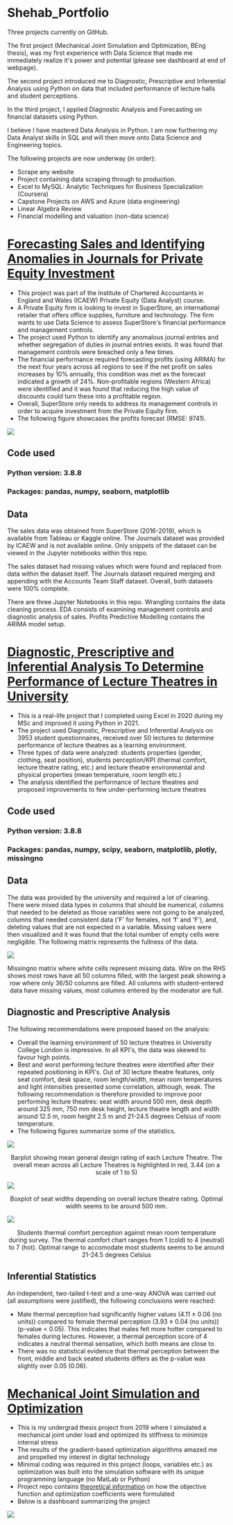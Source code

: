 # Shehab_Portfolio
Three projects currently on GitHub. 

The first project (Mechanical Joint Simulation and Optimization, BEng thesis), was my first experience with Data Science that made me immediately realize it's power and potential (please see dashboard at end of webpage). 

The second project introduced me to Diagnostic, Prescriptive and Inferential Analysis using Python on data that included performance of lecture halls and student perceptions. 

In the third project, I applied Diagnostic Analysis and Forecasting on financial datasets using Python. 

I believe I have mastered Data Analysis in Python. I am now furthering my Data Analyst skills in SQL and will then move onto Data Science and Engineering topics.

The following projects are now underway (in order): 

* Scrape any website
* Project containing data scraping through to production.
* Excel to MySQL: Analytic Techniques for Business Specialization (Coursera) 
* Capstone Projects on AWS and Azure (data engineering)
* Linear Algebra Review
* Financial modelling and valuation (non-data science)

# [Forecasting Sales and Identifying Anomalies in Journals for Private Equity Investment](https://github.com/shehab-shahid/Forecasting_Sales_And_Identifying_Anomalies_In_Journals_For_Private_Equity_Invesment)

* This project was part of the Institute of Chartered Accountants in England and Wales (ICAEW) Private Equity (Data Analyst) course.
* A Private Equity firm is looking to invest in SuperStore, an international retailer that offers office supplies, furniture and technology. The firm wants to use Data Science to assess SuperStore's financial performance and management controls.
* The project used Python to identify any anomalous journal entries and whether segregation of duties in journal entries exists. It was found that management controls were breached only a few times.
* The financial performance required forecasting profits (using ARIMA) for the next four years across all regions to see if the net profit on sales increases by 10% annually, this condition was met as the forecast indicated a growth of 24%. Non-profitable regions (Western Africa) were identified and it was found that reducing the high value of discounts could turn these into a profitable region.
* Overall, SuperStore only needs to address its management controls in order to acquire investment from the Private Equity firm.
* The following figure showcases the profits forecast (RMSE: 9741).

![](images/Profit_prediction.png)

## Code used

### Python version: 3.8.8
### Packages: pandas, numpy, seaborn, matplotlib

## Data
The sales data was obtained from SuperStore (2016-2019), which is available from Tableau or Kaggle online. The Journals dataset was provided by ICAEW and is not available online. Only snippets of the dataset can be viewed in the Jupyter notebooks within this repo.

The sales dataset had missing values which were found and replaced from data within the dataset itself. The Journals dataset required merging and appending with the Accounts Team Staff dataset. Overall, both datasets were 100% complete.

There are three Jupyter Notebooks in this repo. Wrangling contains the data cleaning process. EDA consists of examining management controls and diagnostic analysis of sales. Profits Predictive Modelling contains the ARIMA model setup.


# [Diagnostic, Prescriptive and Inferential Analysis To Determine Performance of Lecture Theatres in University](https://github.com/shehab-shahid/Diagnostic_and_Inferential_Analysis_To_Determine_Performance_of_Lecture_Theatres_in_University)

* This is a real-life project that I completed using Excel in 2020 during my MSc and improved it using Python in 2021.
* The project used Diagnostic, Prescriptive and Inferential Analysis on 3953 student questionnaires, received over 50 lectures to determine performance of lecture theatres as a learning environment. 
* Three types of data were analyzed: students properties (gender, clothing, seat position), students perception/KPI (thermal comfort, lecture theatre rating, etc.) and lecture theatre environmental and physical properties (mean temperature, room length etc.)
* The analysis identified the performance of lecture theatres and proposed improvements to few under-performing lecture theatres

## Code used

### Python version: 3.8.8
### Packages: pandas, numpy, scipy, seaborn, matplotlib, plotly, missingno

## Data

The data was provided by the university and required a lot of cleaning. 
There were mixed data types in columns that should be numerical, columns that needed to be deleted as those variables were not going to be analyzed, columns that needed consistent data ('F' for females, not 'f' and 'F'), and, deleting values that are not expected in a variable.
Missing values were then visualized and it was found that the total number of empty cells were negligible. The following matrix represents the fullness of the data.

![](images/dataset_missingvalues.png)
<p align="center">
Missingno matrix where white cells represent missing data. Wire on the RHS shows most rows have all 50 columns filled, with the largest peak showing a row where only 36/50 columns are filled. All columns with student-entered data have missing values, most columns entered by the moderator are full.
</p>

## Diagnostic and Prescriptive Analysis

The following recommendations were proposed based on the analysis:
* Overall the learning environment of 50 lecture theatres in University College London is impressive. In all KPI's, the data was skewed to favour high points.
* Best and worst performing lecture theatres were identified after their repeated positioning in KPI's. Out of 30 lecture theatre features, only seat comfort, desk space, room length/width, mean room temperatures and light intensities presented some correlation, although, weak. The following recommendation is therefore provided to improve poor performing lecture theatres: seat width around 500 mm, desk depth around 325 mm, 750 mm desk height, lecture theatre length and width around 12.5 m, room height 2.5 m and 21-24.5 degrees Celsius of room temperature.
* The following figures summarize some of the statistics.

![](images/LT_designKPI_barplot.png)
<p align="center">
Barplot showing mean general design rating of each Lecture Theatre. The overall mean across all Lecture Theatres is highlighted in red, 3.44 (on a scale of 1 to 5)
</p>

![](images/boxplot_seatwidth_LTtype.png)
<p align="center">
Boxplot of seat widths depending on overall lecture theatre rating. Optimal width seems to be around 500 mm.
</p>

![](images/bubbleplot_thermalcomfort_meantemp_new.png)
<p align="center">
Students thermal comfort perception against mean room temperature during survey. The thermal comfort chart ranges from 1 (cold) to 4 (neutral) to 7 (hot). Optimal range to accomodate most students seems to be around 21-24.5 degrees Celsius
</p>

## Inferential Statistics

An independent, two-tailed t-test and a one-way ANOVA was carried out (all assumptions were justified), the following conclusions were reached:
* Male thermal perception had significantly higher values (4.11 ± 0.06 (no units)) compared to female thermal perception (3.93 ± 0.04 (no units)) (p-value < 0.05). This indicates that males felt more hotter compared to females during lectures. However, a thermal perception score of 4 indicates a neutral thermal sensation, which both means are close to.
*  There was no statistical evidence that thermal perception between the front, middle and back seated students differs as the p-value was slightly over 0.05 (0.06).

# [Mechanical Joint Simulation and Optimization](https://github.com/shehab-shahid/Mechanical_Joint_Simulation_Optimization)
* This is my undergrad thesis project from 2019 where I simulated a mechanical joint under load and optimized its stiffness to minimize internal stress
* The results of the gradient-based optimization algorithms amazed me and propelled my interest in digital technology
* Minimal coding was required in this project (loops, variables etc.) as optimization was built into the simulation software with its unique programming language (no MatLab or Python)
* Project repo contains [theoretical information](https://github.com/shehab-shahid/Mechanical_Joint_Simulation_Optimization/blob/main/Brief_Application_Theory/Optimization_Condensed_Report.ipynb) on how the objective function and optimization coefficients were formulated
* Below is a dashboard summarizing the project

![](images/OptimizationDashboard.png)
